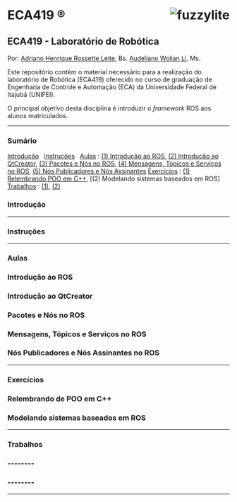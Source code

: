 ECA419 &reg; <img src="https://adm-net-a.unifei.edu.br/intranet/arquivos/imagens/logos/LogoEFEI.jpg" align="right" alt="fuzzylite">
===========

ECA419 - Laboratório de Robótica
--------------------------------

Por: [Adriano Henrique Rossette Leite](http://www.github.com/adrianohrl), Bs.
     [Audeliano Wolian Li](http://www.github.com/audeliano), Ms.

Este repositório contém o material necessário para a realização do laboratório de Robótica (ECA419) oferecido no curso de graduação de Engenharia de Controle e Automação (ECA) da Universidade Federal de Itajubá (UNIFEI).

O principal objetivo desta disciplina é introduzir o *framework* ROS aos alunos matriculados.

***


### Sumário
[Introdução](#introduction) &nbsp;
[Instruções](#instructions) &nbsp;
[Aulas](#classes) : [(1) Introdução ao ROS](#class-01), [(2) Introdução ao QtCreator](#class-02), [(3) Pacotes e Nós no ROS](#class-03), [(4) Mensagens, Tópicos e Serviços no ROS](#class-04), [(5) Nós Publicadores e Nós Assinantes](#class-05)
[Exercícios](#exercicies) : [(1) Relembrando POO em C++](#exercicie-01), [(2) Modelando sistemas baseados em ROS]
[Trabalhos](#homeworks) : [(1)](#homework-01), [(2)](#homework-02)


### <a name="introduction">Introdução</a>

***

### <a name="instructions">Instruções</a>

***

### <a name="classes">Aulas</a>

### <a name="class-01">Introdução ao ROS</a>
### <a name="class-02">Introdução ao QtCreator</a>
### <a name="class-03">Pacotes e Nós no ROS</a>
### <a name="class-04">Mensagens, Tópicos e Serviços no ROS</a>
### <a name="class-05">Nós Publicadores e Nós Assinantes no ROS</a>

***

### <a name="exercicies">Exercícios</a>

### <a name="exercicie-01">Relembrando de POO em C++</a>
### <a name="exercicie-02">Modelando sistemas baseados em ROS</a>

***

### <a name="homeworks">Trabalhos</a>

### <a name="homework-01">--------</a>
### <a name="homework-02">--------</a>

***
